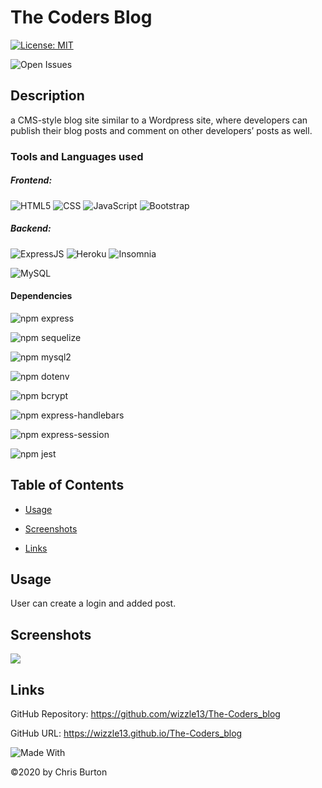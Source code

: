 
  # The Coders Blog
  [![License: MIT](https://img.shields.io/badge/License-MIT-lightgrey.svg)](https://opensource.org/licenses/MIT)

  ![Open Issues](https://img.shields.io/github/issues-raw/wizzle13/The-Coders-Blog?style=plastic)
  
  ## Description
  a CMS-style blog site similar to a Wordpress site, where developers can publish their blog posts and comment on other developers’ posts as well.

  ### Tools and Languages used
  ##### Frontend:
![HTML5](https://img.shields.io/badge/HTML5-E34F26?style=plastic&logo=html5&logoColor=white)
![CSS](https://img.shields.io/badge/CSS3-1572B6?style=plastic&logo=css3&logoColor=white)
![JavaScript](https://img.shields.io/badge/-JavaScript-F7DF1E?style=plastic&logo=Javascript&logoColor=white)
![Bootstrap](https://img.shields.io/badge/Bootstrap-563D7C?plastic&logo=bootstrap&logoColor=white)
  
##### Backend:
![ExpressJS](https://img.shields.io/badge/Express.js-404D59?style=plastic)
![Heroku](https://img.shields.io/badge/Heroku-430098?style=plastic&logo=heroku&logoColor=white)
![Insomnia](https://img.shields.io/badge/Insomnia-4000BF?style=plastic&logo=insomnia&logoColor=white)

![MySQL](https://img.shields.io/badge/MySQL-005C84?style=plastic&logo=mysql&logoColor=white)

#### Dependencies
![npm express](https://img.shields.io/npm/v/express?label=express&style=plastic)

![npm sequelize](https://img.shields.io/npm/v/sequelize?label=sequelize&style=plastic)

![npm mysql2](https://img.shields.io/npm/v/mysql2?label=mysql2&style=plastic)

![npm dotenv](https://img.shields.io/npm/v/dotenv?label=dotenv&style=plastic)


![npm bcrypt](https://img.shields.io/npm/v/bcrypt?label=bcrypt&style=plastic)

![npm express-handlebars](https://img.shields.io/npm/v/express-handlebars?label=express-handlebars&style=plastic)

![npm express-session](https://img.shields.io/npm/v/express-session?label=express-session&style=plastic)

![npm jest](https://img.shields.io/npm/v/jest?label=jest&style=plastic)

  ## Table of Contents
  
  - [Usage](#usage)
  - [Screenshots](#screenshots)
  
  
  - [Links](#links)
  
  


  ## Usage
User can create a login and added post.
    

  ## Screenshots
  <img src = "  ./screenshots/screenshot1.png">

  

  

  ## Links
  GitHub Repository: https://github.com/wizzle13/The-Coders_blog

  GitHub URL: https://wizzle13.github.io/The-Coders_blog


![Made With](https://img.shields.io/badge/Made%20with-Ultimate%20README%20Generator-blue?style=plastic)

  &copy;2020 by Chris Burton
